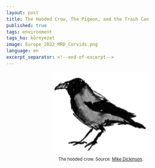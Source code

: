 ```yaml
---
layout: post
title: The Hooded Crow, The Pigeon, and the Trash Can
published: true
tags: environment
tags_hu: környezet
image: Europe_2022_MRD_Corvids.png
language: en
excerpt_separator: <!--end-of-excerpt-->
---
```



<!--end-of-excerpt-->
<div style="text-align:center"><img src="/assets/Europe_2022_MRD_Corvids.png" width="50%"></div>

<div style="margin-block-start: 0.5em;margin-block-end: 0.5em;font-size: 80%;text-align:center">The hooded crow. Source: <a href="https://commons.wikimedia.org/wiki/File:Europe_2022_MRD_Corvids.tiff" target="_blank">Mike Dickinson</a>.</div>